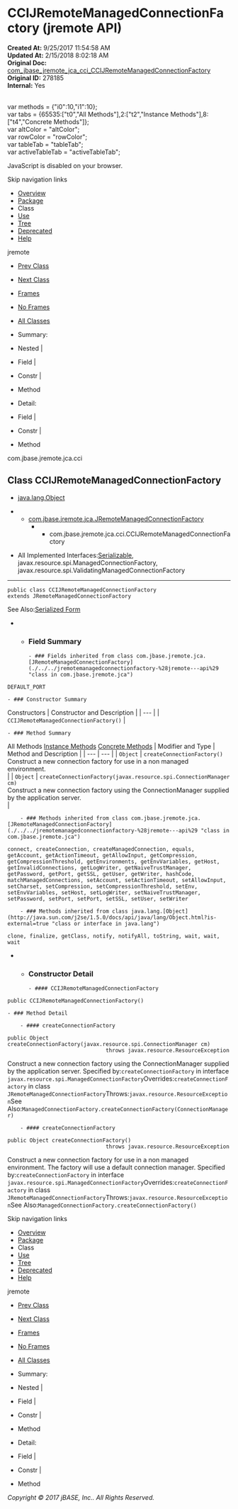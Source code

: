 # CCIJRemoteManagedConnectionFactory (jremote   API)

**Created At:** 9/25/2017 11:54:58 AM  
**Updated At:** 2/15/2018 8:02:18 AM  
**Original Doc:** [com_jbase_jremote_jca_cci_CCIJRemoteManagedConnectionFactory](https://docs.jbase.com/39259-cci/com_jbase_jremote_jca_cci_CCIJRemoteManagedConnectionFactory)  
**Original ID:** 278185  
**Internal:** Yes  

<!--<br>    try {<br>        if (location.href.indexOf('is-external=true') == -1) {<br>            parent.document.title="CCIJRemoteManagedConnectionFactory (jremote   API)";<br>        }<br>    }<br>    catch(err) {<br>    }<br>//--><br>var methods = {"i0":10,"i1":10};<br>var tabs = {65535:["t0","All Methods"],2:["t2","Instance Methods"],8:["t4","Concrete Methods"]};<br>var altColor = "altColor";<br>var rowColor = "rowColor";<br>var tableTab = "tableTab";<br>var activeTableTab = "activeTableTab";
JavaScript is disabled on your browser.

Skip navigation links

- [Overview](../../../../../overview-summary.html)
- [Package](./../com.jbase.jremote.jca.cci-%28jremote---api%29)
- Class
- [Use](./../class-use/uses-of-class-com.jbase.jremote.jca.cci.ccijremotemanagedconnectionfactory-%28jremote---api%29)
- [Tree](./../com.jbase.jremote.jca.cci-class-hierarchy-%28jremote---api%29)
- [Deprecated](../../../../../deprecated-list.html)
- [Help](../../../../../help-doc.html)


jremote <br>

- [Prev Class](./../ccijremoteinteraction-%28jremote---api%29 "class in com.jbase.jremote.jca.cci")
- [Next Class](./../ccijremoterecordfactory-%28jremote---api%29 "class in com.jbase.jremote.jca.cci")


- [Frames](./.)
- [No Frames](./.)


- [All Classes](../../../../../allclasses-noframe.html)


<!--<br>  allClassesLink = document.getElementById("allclasses\_navbar\_top");<br>  if(window==top) {<br>    allClassesLink.style.display = "block";<br>  }<br>  else {<br>    allClassesLink.style.display = "none";<br>  }<br>  //-->

- Summary:
- Nested |
- Field |
- Constr |
- Method


- Detail:
- Field |
- Constr |
- Method

com.jbase.jremote.jca.cci

## Class CCIJRemoteManagedConnectionFactory

- [java.lang.Object](http://java.sun.com/j2se/1.5.0/docs/api/java/lang/Object.html?is-external=true "class or interface in java.lang")
- - [com.jbase.jremote.jca.JRemoteManagedConnectionFactory](./../../jremotemanagedconnectionfactory-%28jremote---api%29 "class in com.jbase.jremote.jca")
    - - com.jbase.jremote.jca.cci.CCIJRemoteManagedConnectionFactory


- All Implemented Interfaces:[Serializable](http://java.sun.com/j2se/1.5.0/docs/api/java/io/Serializable.html?is-external=true "class or interface in java.io"), javax.resource.spi.ManagedConnectionFactory, javax.resource.spi.ValidatingManagedConnectionFactory
* * *


```
public class CCIJRemoteManagedConnectionFactory
extends JRemoteManagedConnectionFactory
```
See Also:[Serialized Form](../../../../../serialized-form.html#com.jbase.jremote.jca.cci.CCIJRemoteManagedConnectionFactory)

- - ### Field Summary

        - ### Fields inherited from class com.jbase.jremote.jca.[JRemoteManagedConnectionFactory](./../../jremotemanagedconnectionfactory-%28jremote---api%29 "class in com.jbase.jremote.jca")
`DEFAULT_PORT`


    - ### Constructor Summary


Constructors | Constructor and Description |
| --- |
| `CCIJRemoteManagedConnectionFactory()`  |


    - ### Method Summary


All Methods [Instance Methods](javascript:show%282%29;) [Concrete Methods](javascript:show%288%29;) | Modifier and Type | Method and Description |
| --- | --- |
| `Object` | `createConnectionFactory()`<br>Construct a new connection factory for use in a non managed<br> environment.<br> |
| `Object` | `createConnectionFactory(javax.resource.spi.ConnectionManager cm)`<br>Construct a new connection factory using the ConnectionManager supplied <br> by the application server.<br> |


        - ### Methods inherited from class com.jbase.jremote.jca.[JRemoteManagedConnectionFactory](./../../jremotemanagedconnectionfactory-%28jremote---api%29 "class in com.jbase.jremote.jca")
`connect, createConnection, createManagedConnection, equals, getAccount, getActionTimeout, getAllowInput, getCompression, getCompressionThreshold, getEnvironments, getEnvVariables, getHost, getInvalidConnections, getLogWriter, getNaiveTrustManager, getPassword, getPort, getSSL, getUser, getWriter, hashCode, matchManagedConnections, setAccount, setActionTimeout, setAllowInput, setCharset, setCompression, setCompressionThreshold, setEnv, setEnvVariables, setHost, setLogWriter, setNaiveTrustManager, setPassword, setPort, setPort, setSSL, setUser, setWriter`


        - ### Methods inherited from class java.lang.[Object](http://java.sun.com/j2se/1.5.0/docs/api/java/lang/Object.html?is-external=true "class or interface in java.lang")
`clone, finalize, getClass, notify, notifyAll, toString, wait, wait, wait`

- - ### Constructor Detail

        - #### CCIJRemoteManagedConnectionFactory

```
public CCIJRemoteManagedConnectionFactory()
```


    - ### Method Detail

        - #### createConnectionFactory

```
public Object createConnectionFactory(javax.resource.spi.ConnectionManager cm)
                               throws javax.resource.ResourceException
```

Construct a new connection factory using the ConnectionManager supplied <br> by the application server.
Specified by:`createConnectionFactory` in interface `javax.resource.spi.ManagedConnectionFactory`Overrides:`createConnectionFactory` in class `JRemoteManagedConnectionFactory`Throws:`javax.resource.ResourceException`See Also:`ManagedConnectionFactory.createConnectionFactory(ConnectionManager)`


        - #### createConnectionFactory

```
public Object createConnectionFactory()
                               throws javax.resource.ResourceException
```

Construct a new connection factory for use in a non managed<br> environment.  The factory will use a default connection manager.
Specified by:`createConnectionFactory` in interface `javax.resource.spi.ManagedConnectionFactory`Overrides:`createConnectionFactory` in class `JRemoteManagedConnectionFactory`Throws:`javax.resource.ResourceException`See Also:`ManagedConnectionFactory.createConnectionFactory()`

Skip navigation links

- [Overview](../../../../../overview-summary.html)
- [Package](./../com.jbase.jremote.jca.cci-%28jremote---api%29)
- Class
- [Use](./../class-use/uses-of-class-com.jbase.jremote.jca.cci.ccijremotemanagedconnectionfactory-%28jremote---api%29)
- [Tree](./../com.jbase.jremote.jca.cci-class-hierarchy-%28jremote---api%29)
- [Deprecated](../../../../../deprecated-list.html)
- [Help](../../../../../help-doc.html)


jremote <br>

- [Prev Class](./../ccijremoteinteraction-%28jremote---api%29 "class in com.jbase.jremote.jca.cci")
- [Next Class](./../ccijremoterecordfactory-%28jremote---api%29 "class in com.jbase.jremote.jca.cci")


- [Frames](./.)
- [No Frames](./.)


- [All Classes](../../../../../allclasses-noframe.html)


<!--<br>  allClassesLink = document.getElementById("allclasses\_navbar\_bottom");<br>  if(window==top) {<br>    allClassesLink.style.display = "block";<br>  }<br>  else {<br>    allClassesLink.style.display = "none";<br>  }<br>  //-->

- Summary:
- Nested |
- Field |
- Constr |
- Method


- Detail:
- Field |
- Constr |
- Method

*Copyright © 2017 jBASE, Inc.. All Rights Reserved.*
